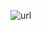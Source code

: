 

![url](https://github.com/mhonil/url_shortener/assets/109990435/a0a2f443-d999-4d11-a879-41b04175c5a0)
